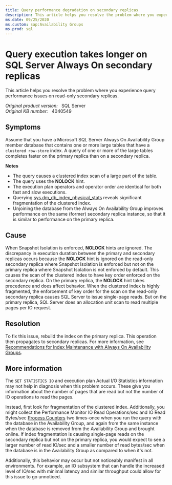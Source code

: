 ```yaml
---
title: Query performance degradation on secondary replicas
description: This article helps you resolve the problem where you experience query performance issues on read-only secondary replicas.
ms.date: 09/25/2020
ms.custom: sap:Availability Groups
ms.prod: sql
---
```

# Query execution takes longer on SQL Server Always On secondary replicas

This article helps you resolve the problem where you experience query performance issues on read-only secondary replicas.

_Original product version:_ &nbsp; SQL Server  
_Original KB number:_ &nbsp; 4040549

## Symptoms

Assume that you have a Microsoft SQL Server Always On Availability Group member database that contains one or more large tables that have a `clustered row-store` index. A query of one or more of the large tables completes faster on the primary replica than on a secondary replica.

**Notes**

- The query causes a clustered index scan of a large part of the table.
- The query uses the **NOLOCK** hint.
- The execution plan operators and operator order are identical for both fast and slow executions.
- Querying [sys.dm_db_index_physical_stats](/sql/relational-databases/system-dynamic-management-views/sys-dm-db-index-physical-stats-transact-sql) reveals significant fragmentation of the clustered index.
- Unjoining the database from the Always On Availability Group improves performance on the same (former) secondary replica instance, so that it is similar to performance on the primary replica.

## Cause

When Snapshot Isolation is enforced, **NOLOCK** hints are ignored. The discrepancy in execution duration between the primary and secondary replicas occurs because the **NOLOCK** hint is ignored on the read-only secondary replica where Snapshot Isolation is enforced but not on the primary replica where Snapshot Isolation is not enforced by default. This causes the scan of the clustered index to have key order enforced on the secondary replica. On the primary replica, the **NOLOCK** hint takes precedence and does affect behavior. When the clustered index is highly fragmented, the enforcement of key order for the scan on the read-only secondary replica causes SQL Server to issue single-page reads. But on the primary replica, SQL Server does an allocation unit scan to read multiple pages per IO request.

## Resolution

To fix this issue, rebuild the index on the primary replica. This operation then propagates to secondary replicas. For more information, see [Recommendations for Index Maintenance with Always On Availability Groups](/archive/blogs/alwaysonpro/recommendations-for-index-maintenance-with-alwayson-availability-groups).

## More information

The `SET STATISTICS IO` and execution plan Actual I/O Statistics information may not help in diagnosis when this problem occurs. These give you information about the number of pages that are read but not the number of IO operations to read the pages.

Instead, first look for fragmentation of the clustered index. Additionally, you might collect the Performance Monitor IO Read Operations/sec and IO Read Bytes/sec [Process Counters](/previous-versions/ms804621(v=msdn.10)) two times-once when you run the query with the database in the Availability Group, and again from the same instance when the database is removed from the Availability Group and brought online. If index fragmentation is causing single-page reads on the secondary replica but not on the primary replica, you would expect to see a larger number of read IO/sec and a smaller number of read bytes/sec when the database is in the Availability Group as compared to when it's not.

Additionally, this behavior may occur but not noticeably manifest in all environments. For example, an IO subsystem that can handle the increased level of IO/sec with minimal latency and similar throughput could allow for this issue to go unnoticed.
